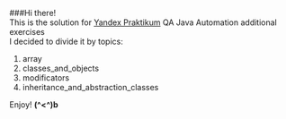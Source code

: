 ###Hi there!<br>
This is the  solution for [Yandex Praktikum](https://practicum.yandex.ru/) QA Java Automation additional exercises<br>
I decided to divide it by topics:
1. array
2. classes_and_objects
3. modificators
4. inheritance_and_abstraction_classes
   
Enjoy!
**(^<^)b**
